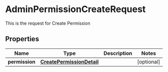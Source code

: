 

# AdminPermissionCreateRequest

This is the request for Create Permission
## Properties

Name | Type | Description | Notes
------------ | ------------- | ------------- | -------------
**permission** | [**CreatePermissionDetail**](CreatePermissionDetail.md) |  |  [optional]



